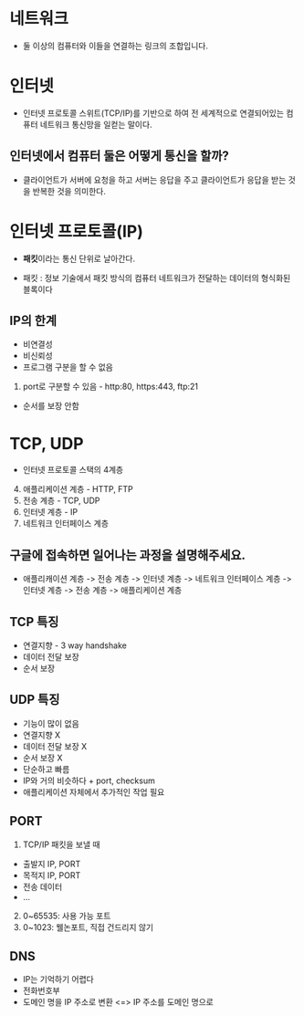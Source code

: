 # 네트워크
- 둘 이상의 컴퓨터와 이들을 연결하는 링크의 조합입니다.

# 인터넷
- 인터넷 프로토콜 스위트(TCP/IP)를 기반으로 하여 전 세계적으로 연결되어있는 컴퓨터 네트워크 통신망을 일컫는 말이다.

## 인터넷에서 컴퓨터 둘은 어떻게 통신을 할까?

- 클라이언트가 서버에 요청을 하고 서버는 응답을 주고 클라이언트가 응답을 받는 것을 반복한 것을 의미한다. 

# 인터넷 프로토콜(IP)
- **패킷**이라는 통신 단위로 날아간다.
  
- 패킷 :  정보 기술에서 패킷 방식의 컴퓨터 네트워크가 전달하는 데이터의 형식화된 블록이다

## IP의 한계
- 비연결성
- 비신뢰성
- 프로그램 구분을 할 수 없음
1. port로 구분할 수 있음 - http:80, https:443, ftp:21
- 순서를 보장 안함

# TCP, UDP

- 인터넷 프로토콜 스택의 4계층

4. 애플리케이션 계층 - HTTP, FTP
3. 전송 계층 - TCP, UDP
2. 인터넷 계층 - IP
1. 네트워크 인터페이스 계층 

## **구글에 접속하면 일어나는 과정을 설명해주세요.**

- 애플리캐이션 계층 -> 전송 계층 -> 인터넷 계층 -> 네트워크 인터페이스 계층 -> 인터넷 계층 -> 전송 계층 -> 애플리케이션 계층

## TCP 특징
- 연결지향 - 3 way handshake
- 데이터 전달 보장
- 순서 보장
  
## UDP 특징
- 기능이 많이 없음
- 연결지향 X
- 데이터 전달 보장 X
- 순서 보장 X
- 단순하고 빠름
- IP와 거의 비슷하다 + port, checksum
- 애플리케이션 자체에서 추가적인 작업 필요
  
## PORT
1. TCP/IP 패킷을 보낼 때
- 출발지 IP, PORT
- 목적지 IP, PORT
- 전송 데이터
- …
2. 0~65535: 사용 가능 포트
3. 0~1023: 웰논포트, 직접 건드리지 않기

## DNS
- IP는 기억하기 어렵다
- 전화번호부
- 도메인 명을 IP 주소로 변환 <=> IP 주소를 도메인 명으로 
